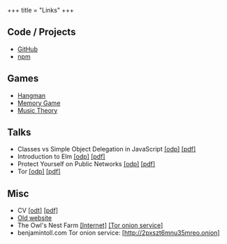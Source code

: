 +++
title = "Links"
+++

## Code / Projects

- [GitHub]
- [npm]

## Games

- [Hangman]
- [Memory Game]
- [Music Theory]

## Talks

- Classes vs Simple Object Delegation in JavaScript [\[odp\]](/talks/classes_vs_simple_object_delegation_in_javascript.odp) [\[pdf\]](/talks/classes_vs_simple_object_delegation_in_javascript.pdf)
- Introduction to Elm [\[odp\]](/talks/introduction_to_elm.odp) [\[pdf\]](/talks/introduction_to_elm.pdf)
- Protect Yourself on Public Networks [\[odp\]](/talks/protect_yourself_on_public_networks.odp) [\[pdf\]](/talks/protect_yourself_on_public_networks.pdf)
- Tor [\[odp\]](/talks/tor.odp) [\[pdf\]](/talks/tor.pdf)

## Misc

- CV [\[odt\]](/docs/BenjaminToll.odt) [\[pdf\]](/docs/BenjaminToll.pdf)
- [Old website]
- The Owl's Nest Farm [\[Internet\]](https://www.theowlsnestfarm.com/) [\[Tor onion service\]](http://lgewyajrjxytj4z6.onion)
- benjamintoll.com Tor onion service: [http://2pxszt6mnu35mreo.onion]

[GitHub]: https://github.com/btoll
[npm]: https://www.npmjs.com/~benjam72

[Hangman]: https://github.com/btoll/games/tree/master/python3/hangman
[Memory Game]: http://www.benjamintoll.com/memory-game/
[Music Theory]: http://www.benjamintoll.com/music-theory/

[Old website]: http://www.benjamintoll.com/archive/
[http://2pxszt6mnu35mreo.onion]: http://2pxszt6mnu35mreo.onion

